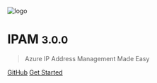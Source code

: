 <!-- _coverpage.md -->

![logo](./images/ipam-logo.png ':size=45%')

# IPAM <small>3.0.0</small>
> Azure IP Address Management Made Easy

[GitHub](https://github.com/Azure/ipam)
[Get Started](/README.md)
